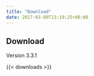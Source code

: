 ```yaml
---
title: "Download"
date: 2017-03-09T13:19:25+08:00
---
```

## Download

Version 3.3.1

{{< downloads >}}
